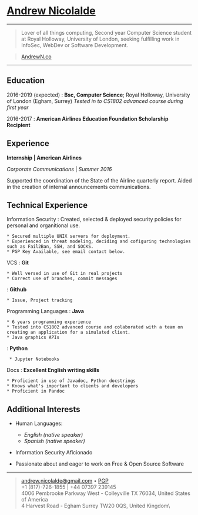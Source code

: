 [Andrew Nicolalde](https://andrewnicolalde.github.io/about/)
============

----

> Lover of all things computing, Second year Computer Science student at Royal Holloway, University of London, seeking fulfilling work in InfoSec, WebDev or Software Development.

> [AndrewN.co](http://andrewn.co/about/)

----

Education
---------

2016-2019 (expected)
:   **Bsc, Computer Science**; Royal Holloway, University of London (Egham, Surrey)
    *Tested in to CS1802 advanced course during first year*

2016-2017
:   **American Airlines Education Foundation Scholarship Recipient**

Experience
----------

**Internship | American Airlines**

*Corporate Communications* | *Summer 2016*

Supported the coordination of the State of the Airline quarterly report.
Aided in the creation of internal announcements communications.

Technical Experience
--------------------

Information Security
:   Created, selected & deployed security policies for personal and organitional use.

    * Secured multiple UNIX servers for deployment.
    * Experienced in threat modeling, deciding and cofiguring technologies such as Fail2Ban, SSH, and SOCKS.
    * PGP Key Available, see email contact below.

VCS
:   **Git**

    * Well versed in use of Git in real projects
    * Correct use of branches, commit messages

:   **Github**

    * Issue, Project tracking

Programming Languages
:   **Java**

    * 6 years programming experience
    * Tested into CS1802 advanced course and colaborated with a team on creating an application for a simulated client.
    * Java graphics APIs

:   **Python**

     * Jupyter Notebooks

Docs
:   **Excellent English writing skills**

    * Proficient in use of Javadoc, Python docstrings
    * Knows what's important to clients and developers
    * Proficient in Pandoc


Additional Interests
----------------------------------------

* Human Languages:

     * *English (native speaker)*
     * *Spanish (native speaker)*

* Information Security Aficionado

* Passionate about and eager to work on Free & Open Source Software

----

> <andrew.nicolalde@gmail.com> • [PGP](https://pgp.mit.edu/pks/lookup?op=get&search=0xB53712A8C01E0060)\
> +1 (817)-726-1855 | +44 07397 239145\
> 4006 Pembrooke Parkway West - Colleyville TX 76034, United States of America\
> 4 Harvest Road - Egham Surrey TW20 0QS, United Kingdom\
